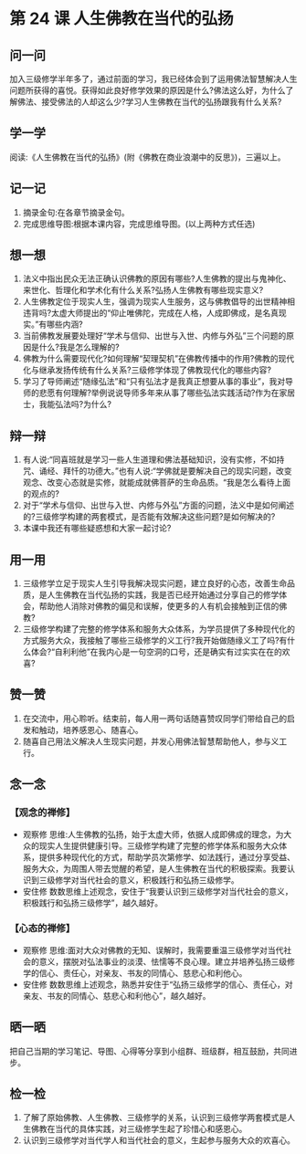 
# 第 24 课 人生佛教在当代的弘扬

## 问一问

加入三级修学半年多了，通过前面的学习，我已经体会到了运用佛法智慧解决人生问题所获得的喜悦。获得如此良好修学效果的原因是什么?佛法这么好，为什么了解佛法、接受佛法的人却这么少?学习人生佛教在当代的弘扬跟我有什么关系?

## 学一学

阅读:《人生佛教在当代的弘扬》(附《佛教在商业浪潮中的反思》)，三遍以上。

## 记一记

1. 摘录金句:在各章节摘录金句。
2. 完成思维导图:根据本课内容，完成思维导图。(以上两种方式任选)

## 想一想

1. 法义中指出民众无法正确认识佛教的原因有哪些?人生佛教的提出与鬼神化、来世化、哲理化和学术化有什么关系?弘扬人生佛教有哪些现实意义?
2. 人生佛教定位于现实人生，强调为现实人生服务，这与佛教倡导的出世精神相违背吗?太虚大师提出的“仰止唯佛陀，完成在人格，人成即佛成，是名真现实。”有哪些内涵?
3. 当前佛教发展要处理好“学术与信仰、出世与入世、内修与外弘”三个问题的原因是什么?我是怎么理解的?
4. 佛教为什么需要现代化?如何理解“契理契机”在佛教传播中的作用?佛教的现代化与继承发扬传统有什么关系?三级修学体现了佛教现代化的哪些内容?
5. 学习了导师阐述“随缘弘法”和“只有弘法才是我真正想要从事的事业”，我对导师的悲愿有何理解?举例说说导师多年来从事了哪些弘法实践活动?作为在家居士，我能弘法吗?为什么?

## 辩一辩

1. 有人说:“同喜班就是学习一些人生道理和佛法基础知识，没有实修，不如持咒、诵经、拜忏的功德大。”也有人说:“学佛就是要解决自己的现实问题，改变观念、改变心态就是实修，就能成就佛菩萨的生命品质。“我是怎么看待上面的观点的?
2. 对于“学术与信仰、出世与入世、内修与外弘”方面的问题，法义中是如何阐述的?三级修学构建的两套模式，是否能有效解决这些问题?是如何解决的?
3. 本课中我还有哪些疑惑想和大家一起讨论?

## 用一用

1. 三级修学立足于现实人生引导我解决现实问题，建立良好的心态，改善生命品质，是人生佛教在当代弘扬的实践，我是否已经开始通过分享自己的修学体会，帮助他人消除对佛教的偏见和误解，使更多的人有机会接触到正信的佛教?
2. 三级修学构建了完整的修学体系和服务大众体系，为学员提供了多种现代化的方式服务大众，我接触了哪些三级修学的义工行?我开始做随缘义工了吗?有什么体会?“自利利他”在我内心是一句空洞的口号，还是确实有过实实在在的欢喜?

## 赞一赞

1. 在交流中，用心聆听。结束前，每人用一两句话随喜赞叹同学们带给自己的启发和触动，培养感恩心、随喜心。
2. 随喜自己用法义解决人生现实问题，并发心用佛法智慧帮助他人，参与义工行。

## 念一念

### 【观念的禅修】

  - 观察修
    思维:人生佛教的弘扬，始于太虚大师，依据人成即佛成的理念，为大众的现实人生提供健康引导。三级修学构建了完整的修学体系和服务大众体系，提供多种现代化的方式，帮助学员次第修学、如法践行，通过分享受益、服务大众，为周围人带去觉醒的希望，是人生佛教在当代的积极探索。我要认识到三级修学对当代社会的意义，积极践行和弘扬三级修学。
  - 安住修
    数数思维上述观念，安住于“我要认识到三级修学对当代社会的意义，积极践行和弘扬三级修学”，越久越好。

### 【心态的禅修】

  - 观察修
    思维:面对大众对佛教的无知、误解时，我需要重温三级修学对当代社会的意义，摆脱对弘法事业的淡漠、怯懦等不良心理。建立并培养弘扬三级修学的信心、责任心，对亲友、书友的同情心、慈悲心和利他心。
  - 安住修
    数数思维上述观念，熟悉并安住于“弘扬三级修学的信心、责任心，对亲友、书友的同情心、慈悲心和利他心”，越久越好。

## 晒一晒

把自己当期的学习笔记、导图、心得等分享到小组群、班级群，相互鼓励，共同进步。

## 检一检

1. 了解了原始佛教、人生佛教、三级修学的关系，认识到三级修学两套模式是人生佛教在当代的具体实践，对三级修学生起了珍惜心和感恩心。
2. 认识到三级修学对当代学人和当代社会的意义，生起参与服务大众的欢喜心。

